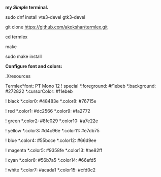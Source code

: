 **my *Simple* terminal.**

sudo dnf install vte3-devel gtk3-devel

git clone https://github.com/akokshar/termlex.git

cd termlex

make

sudo make install

**Configure font and colors:**

.Xresources

Termlex*font: PT Mono 12
! special
*.foreground:   #f1ebeb
*.background:   #272822
*.cursorColor:  #f1ebeb

! black
*.color0:       #48483e
*.color8:       #76715e

! red
*.color1:       #dc2566
*.color9:       #fa2772

! green
*.color2:       #8fc029
*.color10:      #a7e22e

! yellow
*.color3:       #d4c96e
*.color11:      #e7db75

! blue
*.color4:       #55bcce
*.color12:      #66d9ee

! magenta
*.color5:       #9358fe
*.color13:      #ae82ff

! cyan
*.color6:       #56b7a5
*.color14:      #66efd5

! white
*.color7:       #acada1
*.color15:      #cfd0c2

